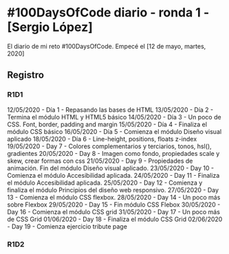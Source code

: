 # #100DaysOfCode diario - ronda 1 - [Sergio López]

El diario de mi reto #100DaysOfCode. Empecé el [12 de mayo, martes, 2020]

## Registro

### R1D1

12/05/2020 - Día 1 - Repasando las bases de HTML
13/05/2020 - Día 2 - Termina el módulo HTML y HTML5 básico
14/05/2020 - Día 3 - Un poco de CSS. Font, border, padding and margin
15/05/2020 - Día 4 - Finaliza el módulo CSS básico
16/05/2020 - Día 5 - Comienza el módulo Diseño visual aplicado
18/05/2020 - Día 6 - Line-height, positions, floats z-index
19/05/2020 - Day 7 - Colores complementarios y terciarios, tonos, hsl(), gradientes
20/05/2020 - Day 8 - Imagen como fondo, propiedades scale y skew, crear formas con css
21/05/2020 - Day 9 - Propiedades de animación. Fin del módulo Diseño visual aplicado.
23/05/2020 - Day 10 - Comienza el módulo Accesibilidad aplicada.
24/05/2020 - Day 11 - Finaliza el módulo Accesibilidad aplicada.
25/05/2020 - Day 12 - Comienza y finaliza el módulo Principios del diseño web responsivo.
27/05/2020 - Day 13 - Comienza el módulo CSS flexbox.
28/05/2020 - Day 14 - Un poco más sobre Flexbox
29/05/2020 - Day 15 - Fin módulo CSS Flebox
30/05/2020 - Day 16 - Comienza el módulo CSS grid
31/05/2020 - Day 17 - Un poco más de CSS Grid
01/06/2020 - Day 18 - Finaliza el módulo CSS Grid
02/06/2020 - Day 19 - Comienza ejercicio tribute page

### R1D2
